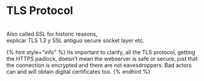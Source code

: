 # TLS Protocol

\
Also called SSL for historic reasons, \
explicar TLS 1.3 y SSL antiguo secure socket layer etc.

{% hint style="info" %}
Its important to clarify, all the TLS protocol, getting the HTTPS padlock, doesn't mean the webserver is safe or secure, just that the connection is encrypted and there are not eavesdroppers. Bad actors can and will obtain digital certificates too.
{% endhint %}
